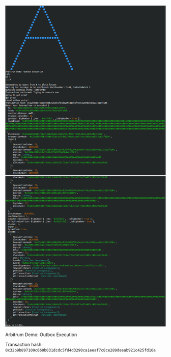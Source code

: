 ![alt text](https://github.com/BenNojokes/Images/blob/main/outbox1.png)
![alt text](https://github.com/BenNojokes/Images/blob/main/outbox2.png)

Arbitrum Demo: Outbox Execution

Transaction hash: `0x32b9b897109c6b0b031dcdc5fd4d3290ca1eeaf7c8ce289deeab921c425fd10a`
